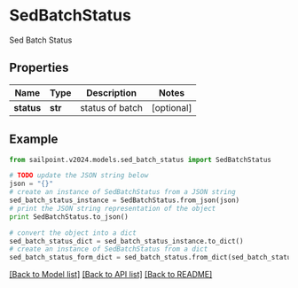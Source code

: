 # SedBatchStatus

Sed Batch Status

## Properties

Name | Type | Description | Notes
------------ | ------------- | ------------- | -------------
**status** | **str** | status of batch | [optional] 

## Example

```python
from sailpoint.v2024.models.sed_batch_status import SedBatchStatus

# TODO update the JSON string below
json = "{}"
# create an instance of SedBatchStatus from a JSON string
sed_batch_status_instance = SedBatchStatus.from_json(json)
# print the JSON string representation of the object
print SedBatchStatus.to_json()

# convert the object into a dict
sed_batch_status_dict = sed_batch_status_instance.to_dict()
# create an instance of SedBatchStatus from a dict
sed_batch_status_form_dict = sed_batch_status.from_dict(sed_batch_status_dict)
```
[[Back to Model list]](../README.md#documentation-for-models) [[Back to API list]](../README.md#documentation-for-api-endpoints) [[Back to README]](../README.md)


